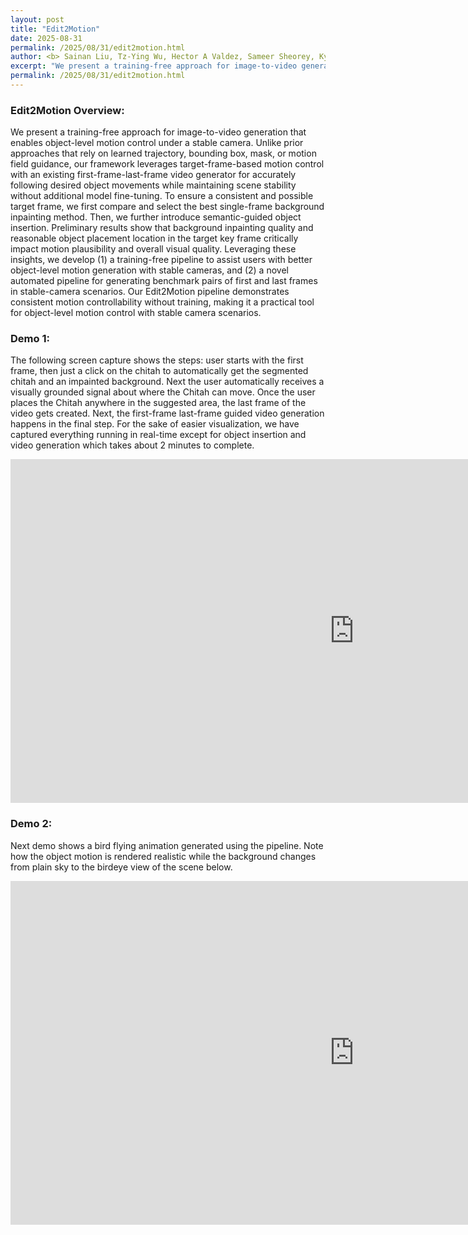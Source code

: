 ```yaml
---
layout: post
title: "Edit2Motion"
date: 2025-08-31
permalink: /2025/08/31/edit2motion.html
author: <b> Sainan Liu, Tz-Ying Wu, Hector A Valdez, Sameer Sheorey, Kyle Min, Diana Wofk, Benjamin Ummenhofer, Michael Paulitsch, Subarna Tripathi </b>  
excerpt: "We present a training-free approach for image-to-video generation that enables object-level motion control under a stable camera ... "
permalink: /2025/08/31/edit2motion.html
---
```

<p>

</p>


<h3>
Edit2Motion Overview: 
</h3>
<div class="text">
<p>
We present a training-free approach for image-to-video generation that enables object-level motion control under a stable camera. Unlike prior approaches that rely on learned trajectory, bounding box, mask, or motion field guidance, our framework leverages target-frame-based motion control with an existing first-frame-last-frame video generator for accurately following desired object movements while maintaining scene stability without additional model fine-tuning. To ensure a consistent and possible target frame, we first compare and select the best single-frame background inpainting method. Then, we further introduce semantic-guided object insertion. Preliminary results show that background inpainting quality and reasonable object placement location in the target key frame critically impact motion plausibility and overall visual quality. Leveraging these insights, we develop (1) a training-free pipeline to assist users with better object-level motion generation with stable cameras, and (2) a novel automated pipeline for generating benchmark pairs of first and last frames in stable-camera scenarios. Our Edit2Motion pipeline demonstrates consistent motion controllability without training, making it a practical tool for object-level motion control with stable camera scenarios. 
</p>

<h3> Demo 1: </h3>  
<p>
The following screen capture shows the steps: user starts with the first frame, then just a click on the chitah to automatically get the segmented chitah and an impainted background. Next the user automatically receives a visually grounded signal about where the Chitah can move. Once the user places the Chitah anywhere in the suggested area, the last frame of the video gets created. Next, the first-frame last-frame guided video generation happens in the final step. For the sake of easier visualization, we have captured everything running in real-time except for object insertion and video generation which takes about 2 minutes to complete. 
</p>  


<iframe width="1100" height="550" src="https://www.youtube.com/embed/CeCGk8VbDGQ" frameborder="0" allowfullscreen></iframe> 



<h3> Demo 2: </h3>  
<p>
Next demo shows a bird flying animation generated using the pipeline. Note how the object motion is rendered realistic while the background changes from plain sky to the birdeye view of the scene below.  
</p>  
<iframe width="1100" height="550" src="https://www.youtube.com/embed/xHps4qeldyw" frameborder="0" allowfullscreen></iframe> 



